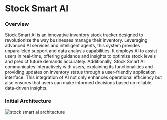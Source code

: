 # Stock Smart AI

### Overview
Stock Smart AI is an innovative inventory stock tracker designed to revolutionize the way businesses manage their inventory. Leveraging advanced AI services and intelligent agents, this system provides unparalleled support and data analysis capabilities. It employs AI to assist users in real-time, offering guidance and insights to optimize stock levels and predict future demands accurately. Additionally, Stock Smart AI communicates interactively with users, explaining its functionalities and providing updates on inventory status through a user-friendly application interface. This integration of AI not only enhances operational efficiency but also ensures that users can make informed decisions based on reliable, data-driven insights.

### Initial Architecture

![stock smart ai architecture](https://github.com/fabandalm/stock-smart-ai/images/stock-smart-ai-architecture.png?raw=true)
